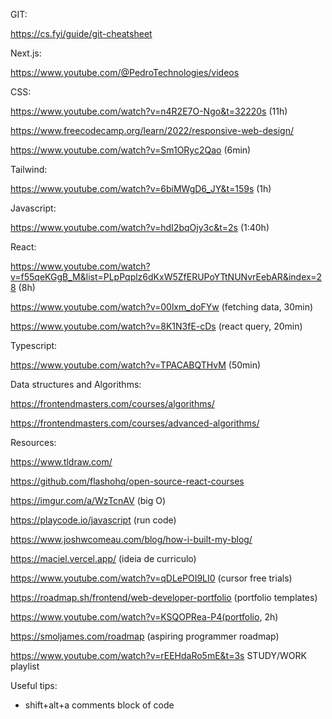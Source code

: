 GIT:

https://cs.fyi/guide/git-cheatsheet

Next.js:

https://www.youtube.com/@PedroTechnologies/videos

CSS:

https://www.youtube.com/watch?v=n4R2E7O-Ngo&t=32220s (11h)

https://www.freecodecamp.org/learn/2022/responsive-web-design/

https://www.youtube.com/watch?v=Sm1ORyc2Qao (6min)

Tailwind:

https://www.youtube.com/watch?v=6biMWgD6_JY&t=159s (1h)

Javascript:

https://www.youtube.com/watch?v=hdI2bqOjy3c&t=2s (1:40h)

React:

https://www.youtube.com/watch?v=f55qeKGgB_M&list=PLpPqplz6dKxW5ZfERUPoYTtNUNvrEebAR&index=28 (8h)

https://www.youtube.com/watch?v=00lxm_doFYw (fetching data, 30min)

https://www.youtube.com/watch?v=8K1N3fE-cDs (react query, 20min)

Typescript:

https://www.youtube.com/watch?v=TPACABQTHvM (50min)

Data structures and Algorithms:

https://frontendmasters.com/courses/algorithms/

https://frontendmasters.com/courses/advanced-algorithms/

Resources:

https://www.tldraw.com/

https://github.com/flashohq/open-source-react-courses

https://imgur.com/a/WzTcnAV (big O)

https://playcode.io/javascript (run code)

https://www.joshwcomeau.com/blog/how-i-built-my-blog/

https://maciel.vercel.app/ (ideia de curriculo)

https://www.youtube.com/watch?v=qDLePOI9LI0 (cursor free trials)

https://roadmap.sh/frontend/web-developer-portfolio (portfolio templates)

https://www.youtube.com/watch?v=KSQOPRea-P4(portfolio, 2h)

https://smoljames.com/roadmap (aspiring programmer roadmap)

https://www.youtube.com/watch?v=rEEHdaRo5mE&t=3s STUDY/WORK playlist

Useful tips:

- shift+alt+a comments block of code
